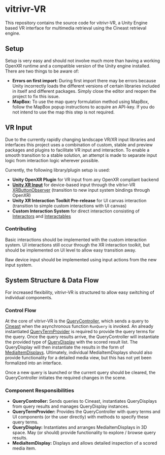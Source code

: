 # vitrivr-VR
This repository contains the source code for vitrivr-VR, a Unity Engine based VR interface for multimedia retrieval using the Cineast retrieval engine.

## Setup
Setup is very easy and should not involve much more than having a working OpenXR runtime and a compatible version of the Unity engine installed.
There are two things to be aware of:
- **Errors on first import:** During first import there may be errors because Unity incorrectly loads the different versions of certain libraries included in itself and different packages. Simply close the editor and reopen the project to fix this issue.
- **MapBox:** To use the map query formulation method using MapBox, follow the MapBox popup instructions to acquire an API-key. If you do not intend to use the map this step is not required.

## VR Input
Due to the currently rapidly changing landscape VR/XR input libraries and interfaces this project uses a combination of custom, stable and preview packages and plugins to facilitate VR input and interaction.
To enable a smooth transition to a stable solution, an attempt is made to separate input logic from interaction logic wherever possible.

Currently, the following library/plugin setup is used:

- **Unity OpenXR Plugin** for VR input from any OpenXR compliant backend
- [**Unity XR Input**](https://docs.unity3d.com/Manual/xr_input.html) for device-based input through the vitrivr-VR [XRButtonObserver](Assets/Scripts/VitrivrVR/Input/Controller/XRButtonObserver.cs) (transition to new input system bindings through OpenXR)
- **Unity XR Interaction Toolkit Pre-release** for UI canvas interaction (transition to simple custom interactions with UI canvas)
- **Custom Interaction System** for direct interaction consisting of [Interactors](Assets/Scripts/VitrivrVR/Interaction/System/Interactor.cs) and [Interactables](Assets/Scripts/VitrivrVR/Interaction/System/Interactable.cs)

### Contributing
Basic interactions should be implemented with the custom interaction system.
UI interactions still occur through the XR interaction toolkit, but should be implemented on UI level to allow easy transition away.

Raw device input should be implemented using input actions from the new input system.

## System Structure & Data Flow
For increased flexibility, vitrivr-VR is structured to allow easy switching of individual components.

### Control Flow
At the core of vitrivr-VR is the [QueryController](Assets/Scripts/VitrivrVR/Query/QueryController.cs), which sends a query to [Cineast](https://github.com/vitrivr/cineast) when the asynchronous function `RunQuery` is invoked.
An already instantiated [QueryTermProvider](Assets/Scripts/VitrivrVR/Query/Term/QueryTermProvider.cs) is required to provide the query terms for the query.
Once the query results arrive, the QueryController will instantiate the provided type of [QueryDisplay](Assets/Scripts/VitrivrVR/Query/Display/QueryDisplay.cs) with the scored result list.
The QueryDisplay will then instantiate the results in the form of [MediaItemDisplays](Assets/Scripts/VitrivrVR/Media/Display/MediaItemDisplay.cs).
Ultimately, individual MediaItemDisplays should also provide functionality for a detailed media view, but this has not yet been formalized into an interface.

Once a new query is launched or the current query should be cleared, the QueryController initiates the required changes in the scene.

### Component Responsibilities
- **QueryController:** Sends queries to Cineast, instantiates QueryDisplays from query results and manages QueryDisplay instances.
- **QueryTermProvider:** Provides the QueryController with query terms and UI components (or the user directly) with methods to specify these query terms.
- **QueryDisplay:** Instantiates and arranges MediaItemDisplays in 3D space. May (or should) provide functionality to explore / browse query results.
- **MediaItemDisplay:** Displays and allows detailed inspection of a scored media item.
